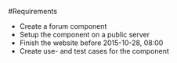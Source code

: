 #Requirements
- Create a forum component
- Setup the component on a public server
- Finish the website before 2015-10-28, 08:00
- Create use- and test cases for the component